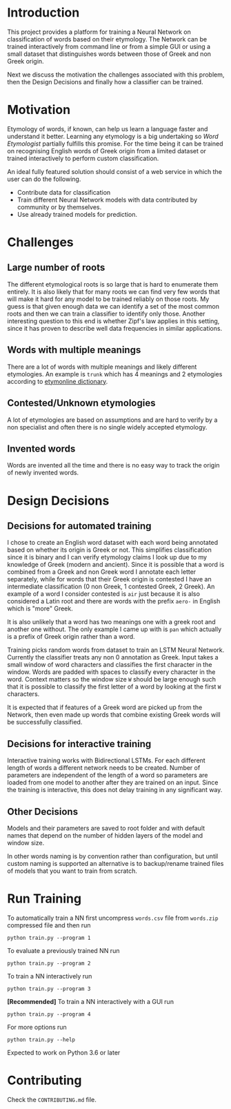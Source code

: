 Introduction
==

This project provides a platform for training a Neural Network
on classification of words based on their etymology. 
The Network can be trained interactively from command line or from a simple GUI
or using a small dataset that distinguishes words between those of 
Greek and non Greek origin.

Next we discuss the motivation the challenges associated with this problem, 
then the Design Decisions and finally how a classifier can be 
trained.

Motivation
==
Etymology of words, if known, can help us learn a 
language faster and understand it better. 
Learning any etymology is a big undertaking so
_Word Etymologist_ partially fulfills this promise.
For the time being it can be trained on recognising 
English words of Greek origin from a limited dataset 
or trained interactively to perform custom classification.

An ideal fully featured solution should consist of a web service
in which the user can do the following.
- Contribute data for classification
- Train different Neural Network models with data contributed by community
or by themselves.
- Use already trained models for prediction.


Challenges
==

Large number of roots
--
The different etymological roots 
is so large that is hard to enumerate them entirely.
It is also likely that for many roots we can
find very few words that will make it hard for any
model to be trained reliably on those roots.
My guess is that given enough data we can identify
a set of the most common roots and then we can train
a classifier to identify only those.
Another interesting question to this end is
whether Zipf's law applies in this setting,
since it has proven to describe well data
frequencies in similar applications.


Words with multiple meanings
--
There are a lot of words with multiple
meanings and likely different etymologies.
An example is `trunk` which has 4 meanings and
2 etymologies according to 
[etymonline dictionary](https://www.etymonline.com/word/trunk).

Contested/Unknown etymologies
--
A lot of etymologies are based on assumptions
and are hard to verify by a non specialist
and often there is no single widely 
accepted etymology.

Invented words
--
Words are invented all the time and there is no 
easy way to track the origin of newly invented words.


Design Decisions
==

Decisions for automated training
--

I chose to create an English word dataset 
with each word being annotated based on whether 
its origin is Greek or not.
This simplifies classification since it is binary
and I can verify etymology claims I look up 
due to my knowledge of Greek (modern and ancient).
Since it is possible that a word is combined from
a Greek and non Greek word I annotate each letter
separately, while for words that their Greek origin
is contested I have an intermediate classification
(0 non Greek, 1 contested Greek, 2 Greek).
An example of a word I consider contested is `air`
just because it is also considered a Latin root
and there are words with the prefix
`aero-` in English which is "more" Greek.

It is also unlikely that a word has two meanings
one with a greek root and another one without.
The only example I came up with is `pan`
which actually is a prefix of Greek origin
rather than a word.

Training picks random words from dataset to 
train an LSTM Neural Network.
Currently the classifier treats any non 0 annotation
as Greek.
Input takes a small window of word characters 
and classifies the first character in the window.
Words are padded with spaces to classify every
character in the word.
Context matters so the window size 
`W` should be large enough such that it
is possible to classify the first letter of a word
by looking at the first `W` characters. 

It is expected that if features of a Greek word 
are picked up from the Network, then even made up words 
that combine existing Greek words will be successfully 
classified.

Decisions for interactive training
--
Interactive training works with Bidirectional LSTMs.
For each different length of words a different network 
needs to be created.
Number of parameters are independent of the length of
a word so parameters are loaded from one model to another
after they are trained on an input. 
Since the training is interactive,
this does not delay training in any significant way.


Other Decisions
--
Models and their parameters are saved to root folder
and with default names that depend on the 
number of hidden layers of the model and window size.

In other words naming is by convention rather than 
configuration, but until custom naming is supported
an alternative is to backup/rename trained files 
of models that you want to train from scratch.

Run Training
==

To automatically train a NN first uncompress `words.csv` file 
from `words.zip` compressed file and then run

    python train.py --program 1
    
To evaluate a previously trained NN run

    python train.py --program 2

To train a NN interactively run

    python train.py --program 3

**[Recommended]**
To train a NN interactively with a GUI run

    python train.py --program 4

For more options run

    python train.py --help
    
Expected to work on Python 3.6 or later 

Contributing
==

Check the `CONTRIBUTING.md` file.


